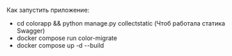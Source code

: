 Как запустить приложение:
- cd colorapp && python manage.py collectstatic (Чтоб работала статика Swagger)
- docker compose run color-migrate
- docker compose up -d --build